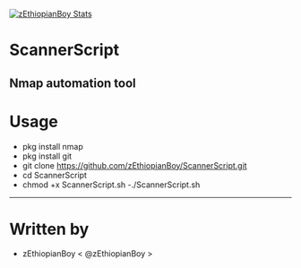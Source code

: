 [![zEthiopianBoy Stats](https://github-readme-stats.vercel.app/api?username=zEthiopianBoy)](https://github.com/zEthiopianBoy/github-readme-stats&show_icons=true)


# ScannerScript
Nmap automation tool
---
# Usage 
- pkg install nmap
- pkg install git
- git clone https://github.com/zEthiopianBoy/ScannerScript.git
- cd ScannerScript
- chmod +x ScannerScript.sh
-./ScannerScript.sh
---
# Written by
- zEthiopianBoy < @zEthiopianBoy >
